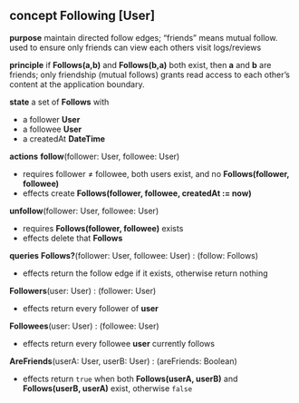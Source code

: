 ## concept **Following** [User]

**purpose**
maintain directed follow edges; “friends” means mutual follow. used to ensure only friends can view each others visit logs/reviews

**principle**
if **Follows(a,b)** and **Follows(b,a)** both exist, then **a** and **b** are friends; only friendship (mutual follows) grants read access to each other’s content at the application boundary.

**state**
a set of **Follows** with
- a follower **User**
- a followee **User**
- a createdAt **DateTime**

**actions**
**follow**(follower: User, followee: User)
- requires follower ≠ followee, both users exist, and no **Follows(follower, followee)**
- effects create **Follows(follower, followee, createdAt := now)**

**unfollow**(follower: User, followee: User)
- requires **Follows(follower, followee)** exists
- effects delete that **Follows**

**queries**
**Follows?**(follower: User, followee: User) : (follow: Follows)
- effects return the follow edge if it exists, otherwise return nothing

**Followers**(user: User) : (follower: User)
- effects return every follower of **user**

**Followees**(user: User) : (followee: User)
- effects return every followee **user** currently follows

**AreFriends**(userA: User, userB: User) : (areFriends: Boolean)
- effects return `true` when both **Follows(userA, userB)** and **Follows(userB, userA)** exist, otherwise `false`
